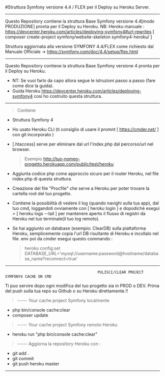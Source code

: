 #Struttura Symfony versione 4.4 / FLEX per il Deploy su Heroku Server.

>
------------------------------------------------------------------------------------------------------------------------
Questo Repository contiene la struttura Base Symfony versione 4.4[modo PRODUZIONE] pronta per il Deploy su Heroku.
NB: 
Heroku manuale : https://devcenter.heroku.com/articles/deploying-symfony4#url-rewrites
				[ composer create-project symfony/website-skeleton symfony4-heroku/ ]
				
Struttura aggiornata alla versione SYMFONY 4.4/FLEX come richiesto 
dal Manuale Officiale -> https://symfony.com/doc/4.4/setup/flex.html 
>
------------------------------------------------------------------------------------------------------------------------
Questo Repository contiene la struttura Base Symfony versione 4 pronta per il Deploy su Heroku.

 + NT: Se vuoi farlo da capo allora segue le istruzioni passo a passo (fare come dice la guida).
 + Guida Heroku https://devcenter.heroku.com/articles/deploying-symfony4 cosi ho costruito questa struttura.
 
------------------------------------------------------------------------------------------------------------------------
>

> Contiene 
 -  Struttura Symfony 4
 -  Ho usato Heroku CLI (ti consiglio di usare il promnt [ https://cmder.net/ ] con git incorporato )
 -  [.htaccess] serve per eliminare dal url l'index.php dal percorso/url nel browser. 
 
    > Esempio http://tuo-nomeo-progetto.herokuapp.com/public/test/heroku
    
 -  Aggiunta codice php come approccio sicuro per il router Heroku, nel file index.php di questa struttura.
 
 -  Creazione del file "Procfile" che serve a Heroku per poter trovare la cartella root del tuo progetto.
 
 -  Contiene la possibilità di vedere il log (quando navighi sulla tua app), dal tuo cmd, loggandoti ovviamente
    con [ heroku login ] e dopodichè esegui > [ heroku logs --tail ] per mantenere aperto il flusso di registri
    da Heroku nel tuo terminale(il tuo log remoto).
    
 + Se hai aggiunto un database (esempio: ClearDB) sulla piattaforma Heroku, semplicemente copia l'url DB risultante
     di Heroku e incollalo nel file .env poi da cmder esegui questo commando :
     
     > heroku config:set DATABASE_URL='mysql://username:password@hostname/database_name?reconnect=true'
     
 >    
------------------------------------------------------------------------------------------------------------------------
                                              PULISCI/CLEAR PROJECT SYMFONY4 CACHE ON CMD 
  Ti puo servire dopo ogni modifica del tuo progetto sia in PROD o DEV. Prima del push sulla tua repo su Github o su 
  Heroku direttamente.!!
  
  > ----- Your cache project Symfony localmente
  * php bin/console cache:clear 
  * composer update
  
  > ----- Your cache project Symfony remoto Heroku
  * heroku run "php bin/console cache:clear" 
  
  > ----- Aggiorna la repository Heroku con :
  * git add . 
  * git commit 
  * git push heroku master
  
------------------------------------------------------------------------------------------------------------------------
 >
